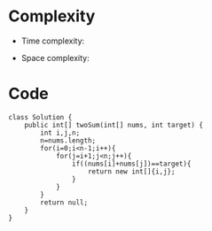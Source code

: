 # Complexity
- Time complexity:
<!-- Add your time complexity here, e.g. $$O(n)$$ -->

- Space complexity:
<!-- Add your space complexity here, e.g. $$O(n)$$ -->

# Code
```
class Solution {
    public int[] twoSum(int[] nums, int target) {
        int i,j,n;
        n=nums.length;
        for(i=0;i<n-1;i++){
            for(j=i+1;j<n;j++){
                if((nums[i]+nums[j])==target){
                    return new int[]{i,j};
                }
            }
        }
        return null;
    }
}

```
